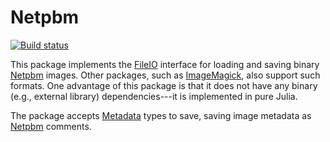# Netpbm

[![Build status](https://github.com/JuliaIO/Netpbm.jl/actions/workflows/CI.yml/badge.svg)](https://github.com/JuliaIO/Netpbm.jl/actions/workflows/CI.yml)

This package implements the
[FileIO](https://github.com/JuliaIO/FileIO.jl) interface for loading
and saving binary
[Netpbm](https://en.wikipedia.org/wiki/Netpbm_format) images.  Other
packages, such as
[ImageMagick](https://github.com/JuliaIO/ImageMagick.jl), also support
such formats. One advantage of this package is that it does not have
any binary (e.g., external library) dependencies---it is implemented
in pure Julia.

The package accepts [Metadata](https://github.com/JuliaImages/ImageMetadata.jl)
types to save, saving image metadata as
[Netpbm](https://en.wikipedia.org/wiki/Netpbm_format) comments.
